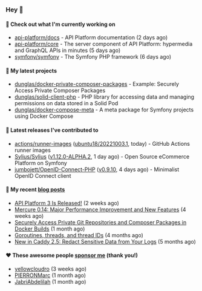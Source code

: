 ### Hey 👋

#### 👷 Check out what I'm currently working on

- [api-platform/docs](https://github.com/api-platform/docs) - API Platform documentation (2 days ago)
- [api-platform/core](https://github.com/api-platform/core) - The server component of API Platform: hypermedia and GraphQL APIs in minutes (5 days ago)
- [symfony/symfony](https://github.com/symfony/symfony) - The Symfony PHP framework (6 days ago)

#### 🌱 My latest projects

- [dunglas/docker-private-composer-packages](https://github.com/dunglas/docker-private-composer-packages) - Example: Securely Access Private Composer Packages
- [dunglas/solid-client-php](https://github.com/dunglas/solid-client-php) - PHP library for accessing data and managing permissions on data stored in a Solid Pod
- [dunglas/docker-compose-meta](https://github.com/dunglas/docker-compose-meta) - A meta package for Symfony projects using Docker Compose

#### 🔭 Latest releases I've contributed to

- [actions/runner-images](https://github.com/actions/runner-images) ([ubuntu18/20221003.1](https://github.com/actions/runner-images/releases/tag/ubuntu18%2F20221003.1), today) - GitHub Actions runner images
- [Sylius/Sylius](https://github.com/Sylius/Sylius) ([v1.12.0-ALPHA.2](https://github.com/Sylius/Sylius/releases/tag/v1.12.0-ALPHA.2), 1 day ago) - Open Source eCommerce Platform on Symfony
- [jumbojett/OpenID-Connect-PHP](https://github.com/jumbojett/OpenID-Connect-PHP) ([v0.9.10](https://github.com/jumbojett/OpenID-Connect-PHP/releases/tag/v0.9.10), 4 days ago) - Minimalist OpenID Connect client

#### 📜 My recent [blog posts](https://dunglas.fr)

- [API Platform 3 Is Released!](https://dunglas.dev/2022/09/api-platform-3-is-released/) (2 weeks ago)
- [Mercure 0.14: Major Performance Improvement and New Features](https://dunglas.dev/2022/09/mercure-0-14/) (4 weeks ago)
- [Securely Access Private Git Repositories and Composer Packages in Docker Builds](https://dunglas.dev/2022/08/securely-access-private-git-repositories-and-composer-packages-in-docker-builds/) (1 month ago)
- [Goroutines, threads, and thread IDs](https://dunglas.dev/2022/05/goroutines-threads-and-thread-ids/) (4 months ago)
- [New in Caddy 2.5: Redact Sensitive Data from Your Logs](https://dunglas.dev/2022/04/caddy-logging-security-improvements/) (5 months ago)

#### ❤️ These awesome people [sponsor me](https://github.com/sponsors/dunglas) (thank you!)

- [yellowcloudro](https://github.com/yellowcloudro) (3 weeks ago)
- [PIERRONMarc](https://github.com/PIERRONMarc) (1 month ago)
- [JabriAbdelilah](https://github.com/JabriAbdelilah) (1 month ago)
